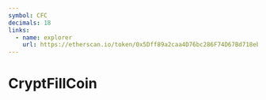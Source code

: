 ```yaml
---
symbol: CFC
decimals: 18
links:
  - name: explorer
    url: https://etherscan.io/token/0x5Dff89a2caa4D76bc286F74D67Bd718eb834da61
---
```


# CryptFillCoin
